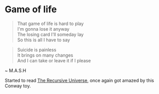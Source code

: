 # Game of life
> That game of life is hard to play  
I'm gonna lose it anyway  
The losing card I'll someday lay  
So this is all I have to say  

>Suicide is painless  
It brings on many changes  
And I can take or leave it if I please  

~ M.A.S.H

Started to read [The Recursive Universe](https://www.amazon.co.uk/Recursive-Universe-Complexity-Scientific-Knowledge/dp/048649098X), 
once again got amazed by this Conway toy. 